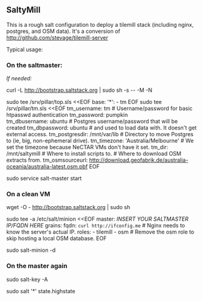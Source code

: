 SaltyMill
---------

This is a rough salt configuration to deploy a tilemill stack (including nginx, postgres, and OSM data).
It's a conversion of http://github.com/stevage/tilemill-server

Typical usage:

### On the saltmaster:

*If needed:* 

curl -L http://bootstrap.saltstack.org | sudo sh -s -- -M -N

sudo tee /srv/pillar/top.sls <<EOF
base:
  '*':
    - tm
EOF
sudo tee /srv/pillar/tm.sls <<EOF
tm_username: tm                       # Username/password for basic htpasswd authentication
tm_password: pumpkin                   
tm_dbusername: ubuntu                 # Postgres username/password that will be created
tm_dbpassword: ubuntu                 # and used to load data with. It doesn't get external access.
tm_postgresdir: /mnt/var/lib          # Directory to move Postgres to (ie, big, non-ephemeral drive).
tm_timezone: 'Australia/Melbourne'    # We set the timezone because NeCTAR VMs don't have it set.
tm_dir: /mnt/saltymill                # Where to install scripts to.
                                      # Where to download OSM extracts from.
tm_osmsourceurl: http://download.geofabrik.de/australia-oceania/australia-latest.osm.pbf
EOF

sudo service salt-master start

### On a clean VM

wget -O - http://bootstrap.saltstack.org | sudo sh

sudo tee -a /etc/salt/minion <<EOF
master: *INSERT YOUR SALTMASTER IP/FQDN HERE*
grains:
  fqdn: `curl http://ifconfig.me` # Nginx needs to know the server's actual IP.
  roles:
    - tilemill
    - osm                         # Remove the osm role to skip hosting a local OSM database.
EOF

sudo salt-minion -d

### On the master again
sudo salt-key -A

sudo salt '*' state.highstate
